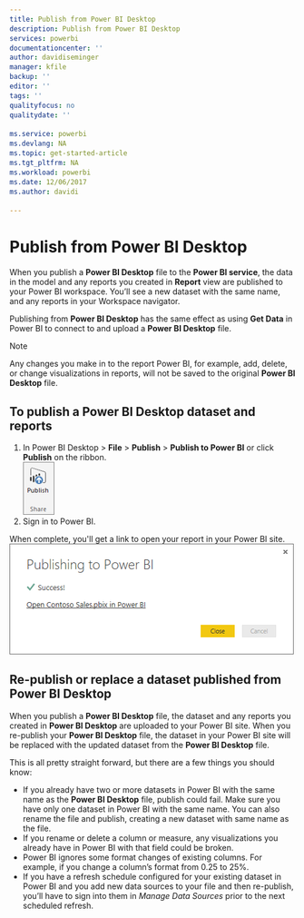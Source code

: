 ```yaml
---
title: Publish from Power BI Desktop
description: Publish from Power BI Desktop
services: powerbi
documentationcenter: ''
author: davidiseminger
manager: kfile
backup: ''
editor: ''
tags: ''
qualityfocus: no
qualitydate: ''

ms.service: powerbi
ms.devlang: NA
ms.topic: get-started-article
ms.tgt_pltfrm: NA
ms.workload: powerbi
ms.date: 12/06/2017
ms.author: davidi

---
```

# Publish from Power BI Desktop
When you publish a **Power BI Desktop** file to the **Power BI service**, the data in the model and any reports you created in **Report** view are published to your Power BI workspace. You’ll see a new dataset with the same name, and any reports in your Workspace navigator.

Publishing from **Power BI Desktop** has the same effect as using **Get Data** in Power BI to connect to and upload a **Power BI Desktop** file.

> [!NOTE]
> Any changes you make in to the report Power BI, for example, add, delete, or change visualizations in reports, will not be saved to the original **Power BI Desktop** file.
> 
> 

## To publish a Power BI Desktop dataset and reports
1. In Power BI Desktop \> **File** \> **Publish** \> **Publish to Power BI** or click **Publish** on the ribbon.  
   ![](media/desktop-upload-desktop-files/pbid_publish_publishbutton.png)
2. Sign in to Power BI.

When complete, you'll get a link to open your report in your Power BI site.  
    ![](media/desktop-upload-desktop-files/pbid_publish_success.png)

## Re-publish or replace a dataset published from Power BI Desktop
When you publish a **Power BI Desktop** file, the dataset and any reports you created in **Power BI Desktop** are uploaded to your Power BI site. When you re-publish your **Power BI Desktop** file, the dataset in your Power BI site will be replaced with the updated dataset from the **Power BI Desktop** file.

This is all pretty straight forward, but there are a few things you should know:

* If you already have two or more datasets in Power BI with the same name as the **Power BI Desktop** file, publish could fail. Make sure you have only one dataset in Power BI with the same name. You can also rename the file and publish, creating a new dataset with same name as the file.
* If you rename or delete a column or measure, any visualizations you already have in Power BI with that field could be broken. 
* Power BI ignores some format changes of existing columns. For example, if you change a column’s format  from 0.25 to 25%.
* If you have a refresh schedule configured for your existing dataset in Power BI and you add new data sources to your file and then re-publish, you’ll have to sign into them in *Manage Data Sources* prior to the next scheduled refresh.

